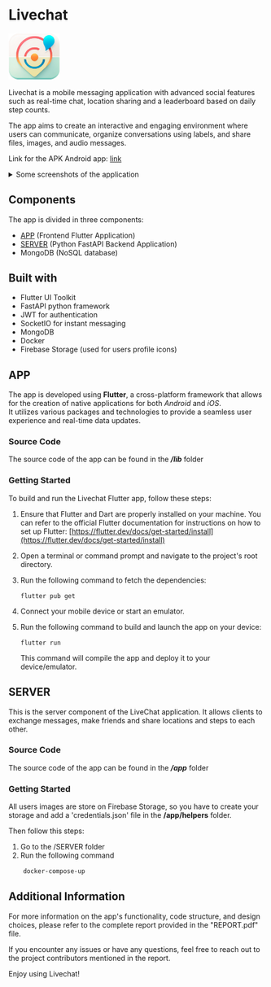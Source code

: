 # Livechat
<img src="images/logo_nobg.png" width=20%><br>

Livechat is a mobile messaging application with advanced social features such as real-time chat, location sharing and a leaderboard based on daily step counts. <br>

The app aims to create an interactive and engaging environment where users can communicate, organize conversations using labels, and share files, images, and audio messages.

Link for the APK Android app: [link](https://drive.google.com/file/d/1p6CDsgj8xyJc192Gn4C1V3d5hR6L9yZV/view)

<details>
	<summary>Some screenshots of the application</summary>
	<table style="text-align: center;">
		<tr>
			<td>Home Light and Dark Mode</td>
			<td>Login / Sign up</td>
		</tr>
		<tr>
			<td>
				<img src="images/home/principale.jpg" alt="Home" width="45%" hspace="10">
				<img src="images/home/darkMode.jpg" alt="Home Dark" width="45%">
			</td>
			<td>
				<img src="images/login/login.jpg" alt="Login" width="45%" hspace="10">
				<img src="images/login/register.jpg" alt="Sign up" width="45%">
			</td>
		</tr>
		<tr>
			<td>Chat Tab</td>
			<td>Friends Tab</td>
		</tr>
		<tr>
			<td>
				<img src="images/chats/principale.jpg" alt="Chats" width="45%" hspace="10">
				<img src="images/chats/singleChat.jpg" alt="Single Chat" width="45%">
			</td>
			<td>
				<img src="images/friends/friends.jpg" alt="Friends" width="45%" hspace="10">
				<img src="images/friends/sended.jpg" alt="Friends sended" width="45%">
			</td>
		</tr>
		<tr>
			<td>Map Tab</td>
		</tr>
		<tr>
			<td>
				<img src="images/map/principale.jpg" alt="Map" width="45%" hspace="10">
				<img src="images/map/friendsMap.jpg" alt="Friends Map"width="45%">
			</td>
		</tr>
	</table>
</details>

## Components
The app is divided in three components:
* [APP](#app) (Frontend Flutter Application)
* [SERVER](#server) (Python FastAPI Backend Application)
* MongoDB (NoSQL database)

## Built with
* Flutter UI Toolkit
* FastAPI python framework
* JWT for authentication
* SocketIO for instant messaging
* MongoDB
* Docker
* Firebase Storage (used for users profile icons)

## APP
The app is developed using **Flutter**, a cross-platform framework that allows for the creation of native applications for both *Android* and *iOS*. <br>
It utilizes various packages and technologies to provide a seamless user experience and real-time data updates.

### Source Code
The source code of the app can be found in the ***/lib*** folder

### Getting Started
To build and run the Livechat Flutter app, follow these steps:

1. Ensure that Flutter and Dart are properly installed on your machine. You can refer to the official Flutter documentation for instructions on how to set up Flutter: [https://flutter.dev/docs/get-started/install](https://flutter.dev/docs/get-started/install)

2. Open a terminal or command prompt and navigate to the project's root directory.

3. Run the following command to fetch the dependencies:

   ```
   flutter pub get
   ```

4. Connect your mobile device or start an emulator.

5. Run the following command to build and launch the app on your device:

   ```
   flutter run
   ```

   This command will compile the app and deploy it to your device/emulator.


## SERVER
This is the server component of the LiveChat application. It allows clients to exchange messages, make friends and share locations and steps to each other.
### Source Code
The source code of the app can be found in the ***/app*** folder
### Getting Started
All users images are store on Firebase Storage, so you have to create your storage and add a 'credentials.json' file in the **/app/helpers** folder.

Then follow this steps:
1. Go to the /SERVER folder
2. Run the following command
```bash 
	docker-compose-up
```


## Additional Information
For more information on the app's functionality, code structure, and design choices, please refer to the complete report provided in the "REPORT.pdf" file.

If you encounter any issues or have any questions, feel free to reach out to the project contributors mentioned in the report.

Enjoy using Livechat!